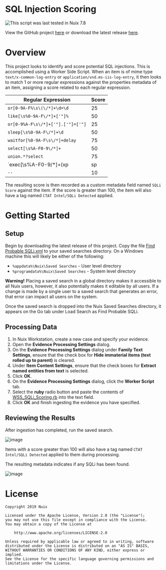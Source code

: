 SQL Injection Scoring
=====================

![This script was last tested in Nuix 7.8](https://img.shields.io/badge/Script%20Tested%20in%20Nuix-7.8-green.svg)

View the GitHub project [here](https://github.com/Nuix/SQL-Injection-Scoring) or download the latest release [here](https://github.com/Nuix/SQL-Injection-Scoring/releases).

# Overview

This project looks to identify and score potential SQL injections.  This is accomplished using a Worker Side Script.  When an item is of mime type `text/x-common-log-entry` or `application/vnd.ms-iis-log-entry`, it then looks to match 1 or more regular expressions against the properties metadata of an item, assigning a score related to each regular expression.

| Regular Expression | Score |
|--------------------|-------|
| `or[0-9A-F%\s\(\/*]+\d=\d` | 25 |
| `like[\s%0-9A-F\/*]+['"]%` | 50 |
| `or[0-9%A-F\s\/*]+['"].['"]=['"]` | 25 |
| `sleep[\s%0-9A-F\/*]+\d` | 50 |
| `waitfor[%0-9A-F\s\/*]+delay` | 75 |
| `select[\s%A-F0-9\/*]+` | 50 |
| `union.*?select` | 75 |
| `exec[\s%A-F0-9\/*]+(xp|sp|master)` | 75 |
| `--` | 10 |

The resulting score is then recorded as a custom metadata field named `SQLi Score` against the item.  If the score is greater than 100, the item will also have a tag named `CTAT Intel/SQLi Detected` applied.

# Getting Started

## Setup

Begin by downloading the latest release of this project.  Copy the file [Find Probable SQLi.xml](https://github.com/Nuix/SQL-Injection-Scoring/blob/master/Project/Find%20Probable%20SQLi.xml) to your saved searches directory.  On a Windows machine this will likely be either of the following:

- `%appdata%\Nuix\Saved Searches` - User level directory
- `%programdata%\Nuix\Saved Searches` - System level directory

**Warning!** Placing a saved search in a global directory makes it accessible to all Nuix users, however, it also potentially makes it editable by all users.  If a change is made by a single user to a saved search that generates an error, that error can impact all users on the system. 

Once the saved search is dropped into the Nuix Saved Searches directory, it appears on the Go tab under Load Search as Find Probable SQLi. 

## Processing Data

1. In Nuix Workstation, create a new case and specify your evidence.
2. Open the **Evidence Processing Settings** dialog.
3. On the **Evidence Processing Settings** dialog under **Family Text Settings**, ensure that the check box for **Hide immaterial items (text rolled up to parent)** is cleared.
4. Under **Item Content Settings**, ensure that the check boxes for **Extract named entities from text** is selected.
5. Click **OK**.
6. On the **Evidence Processing Settings** dialog, click the **Worker Script** tab.
7. Select the **ruby** radio button and paste the contents of [WSS_SQLi_Scoring.rb](https://github.com/Nuix/SQL-Injection-Scoring/blob/master/Project/WSS_SQLi_Scoring.rb) into the text field.
8. Click **OK** and finish ingesting the evidence you have specified.

## Reviewing the Results

After ingestion has completed, run the saved search.

![image](https://user-images.githubusercontent.com/11775738/53524475-55c42700-3a94-11e9-83a4-6a154d9b8d89.png)

Items with a score greater than 100 will also have a tag named `CTAT Intel/SQLi Detected` applied to them during processing.

The resulting metadata indicates if any SQLi has been found.

![image](https://user-images.githubusercontent.com/11775738/53524527-75f3e600-3a94-11e9-96a0-df925da6f785.png)

# License

```
Copyright 2019 Nuix

Licensed under the Apache License, Version 2.0 (the "License");
you may not use this file except in compliance with the License.
You may obtain a copy of the License at

    http://www.apache.org/licenses/LICENSE-2.0

Unless required by applicable law or agreed to in writing, software
distributed under the License is distributed on an "AS IS" BASIS,
WITHOUT WARRANTIES OR CONDITIONS OF ANY KIND, either express or implied.
See the License for the specific language governing permissions and
limitations under the License.
```